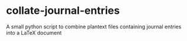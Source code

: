 collate-journal-entries
=======================

A small python script to combine plantext files containing journal entries into a LaTeX document

